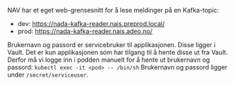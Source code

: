 NAV har et eget web-grensesnitt for å lese meldinger på en Kafka-topic:
- dev: https://nada-kafka-reader.nais.preprod.local/
- prod: https://nada-kafka-reader.nais.adeo.no/

Brukernavn og passord er servicebruker til applikasjonen. Disse ligger i Vault. Det er kun applikasjonen som har tilgang til å hente disse ut fra Vault.
Derfor må vi logge inn i podden manuelt for å hente ut brukernavn og passord:
`kubectl exec -it <pod> -- /bin/sh`
Brukernavn og passord ligger under `/secret/serviceuser`.

